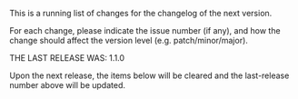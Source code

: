 This is a running list of changes for the changelog of the next version.

For each change, please indicate the issue number (if any), and how the
change should affect the version level (e.g. patch/minor/major).

THE LAST RELEASE WAS: 1.1.0

Upon the next release, the items below will be cleared and the last-release
number above will be updated.

